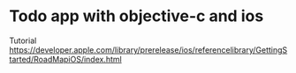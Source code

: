 # Todo app with objective-c and ios
Tutorial https://developer.apple.com/library/prerelease/ios/referencelibrary/GettingStarted/RoadMapiOS/index.html
